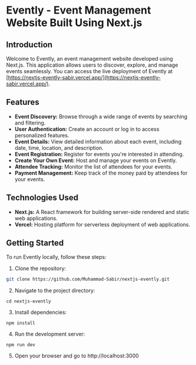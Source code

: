# Evently - Event Management Website Built Using Next.js

## Introduction

Welcome to Evently, an event management website developed using Next.js. This application allows users to discover, explore, and manage events seamlessly. You can access the live deployment of Evently at [https://nextjs-evently-sabir.vercel.app/](https://nextjs-evently-sabir.vercel.app/).

## Features

- **Event Discovery:** Browse through a wide range of events by searching and filtering.
- **User Authentication:** Create an account or log in to access personalized features.
- **Event Details:** View detailed information about each event, including date, time, location, and description.
- **Event Registration:** Register for events you're interested in attending.
- **Create Your Own Event:** Host and manage your events on Evently.
- **Attendee Tracking:** Monitor the list of attendees for your events.
- **Payment Management:** Keep track of the money paid by attendees for your events.

## Technologies Used

- **Next.js:** A React framework for building server-side rendered and static web applications.
- **Vercel:** Hosting platform for serverless deployment of web applications.

## Getting Started

To run Evently locally, follow these steps:

1. Clone the repository:

```bash
git clone https://github.com/Muhammad-Sabir/nextjs-evently.git
```

2. Navigate to the project directory:

```
cd nextjs-evently
```

3. Install dependencies:

```
npm install
```

4. Run the development server:

```
npm run dev
```

5. Open your browser and go to http://localhost:3000
